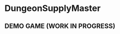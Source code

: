 # DungeonSupplyMaster

DEMO GAME (WORK IN PROGRESS)
----------------------------------------------------------------------------------
